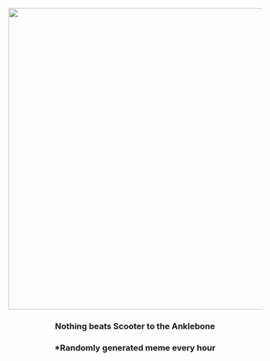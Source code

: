<p align="center">
        <img src="https://i.redd.it/m0y0olmqbus81.gif" width="600" height="600">
        </p>
        <h3 align="center">Nothing beats Scooter to the Anklebone</h3>
        <h3 align="center">*Randomly generated meme every hour</h3>
    